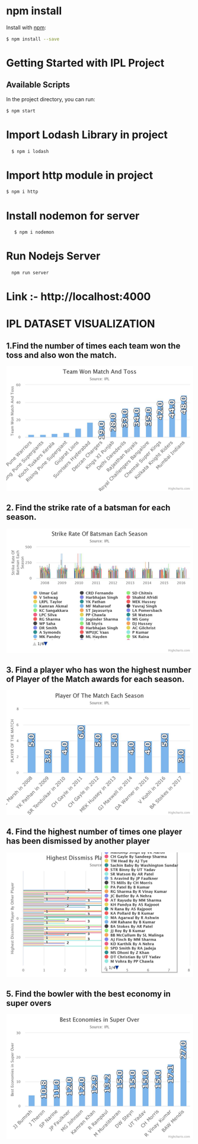# npm install

Install with [npm](https://www.npmjs.com/):

```sh
$ npm install --save
```

# Getting Started with IPL Project

## Available Scripts

In the project directory, you can run:

```sh
$ npm start
```

# Import Lodash Library in project

```sh
  $ npm i lodash
```

# Import http module in project

```sh
$ npm i http
```

# Install nodemon for server

```sh
   $ npm i nodemon
```
 
# Run Nodejs Server 
 ```sh
   npm run server
 ```
 
# Link :-      http://localhost:4000   
 


# IPL DATASET VISUALIZATION

## 1.Find the number of times each team won the toss and also won the match.

![image](img/team-won-match-and-toss.jpeg)


## 2. Find the strike rate of a batsman for each season.

![image](img/strike-rate-of-batsman-e.jpeg)


## 3. Find a player who has won the highest number of Player of the Match awards for each season.

![image](img/player-of-the-match-each.jpeg)


## 4. Find the highest number of times one player has been dismissed by another player

![image](img/highest-dissmiss-player.jpeg)


## 5. Find the bowler with the best economy in super overs
![image](img/best-economies-in-super.jpeg)